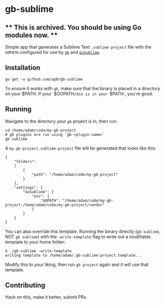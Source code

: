 # gb-sublime

## ** This is archived. You should be using Go modules now. **

Simple app that generates a Sublime Text `.sublime-project` file with the `GOPATH` configured for use by [`gb`](https://github.com/constabulary/gb) and [`GoSublime`](https://github.com/DisposaBoy/GoSublime).

## Installation

```
go get -u github.com/ap0/gb-sublime
```

To ensure it works with `gb`, make sure that the binary is placed in a directory on your $PATH.  If your `$GOPATH`/bin is in your `$PATH`, you're good.

## Running

Navigate to the directory your `gb` project is in, then run:

```
cd /home/adam/code/my-gb-project
# gb plugins are run using `gb <plugin-name>`
gb sublime
```

A `my-gb-project.sublime-project` file will be generated that looks like this:

```
{
    "folders":
    [
        {
            "path": "/home/adam/code/my-gb-project"
        }
    ],
    "settings": {
        "GoSublime": {
            "env": {
                "GOPATH": "/home/adam/code/my-gb-project:/home/adam/code/my-gb-project/vendor"
            }
        }
    }
}
```

You can also override this template.  Running the binary directly (`gb-sublime`, NOT `gb sublime`) with the `-write-template` flag to write out a modifiable template to your home folder:

```
$ ./gb-sublime -write-template
writing template to /home/adam/.gb-sublime-project.template...
```

Modify this to your liking, then run `gb project` again and it will use that template.  

## Contributing

Hack on this, make it better, submit PRs.
